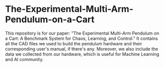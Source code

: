 # The-Experimental-Multi-Arm-Pendulum-on-a-Cart
This repository is for our paper: "The Experimental Multi-Arm Pendulum on a Cart: A Benchmark System for Chaos, Learning, and Control." It contains all the CAD files we used to build the pendulum hardware and their corresponding user's manual, if there's any. Moreover, we also include the data we collected from our hardware, which is useful for Machine Learning and AI community.
